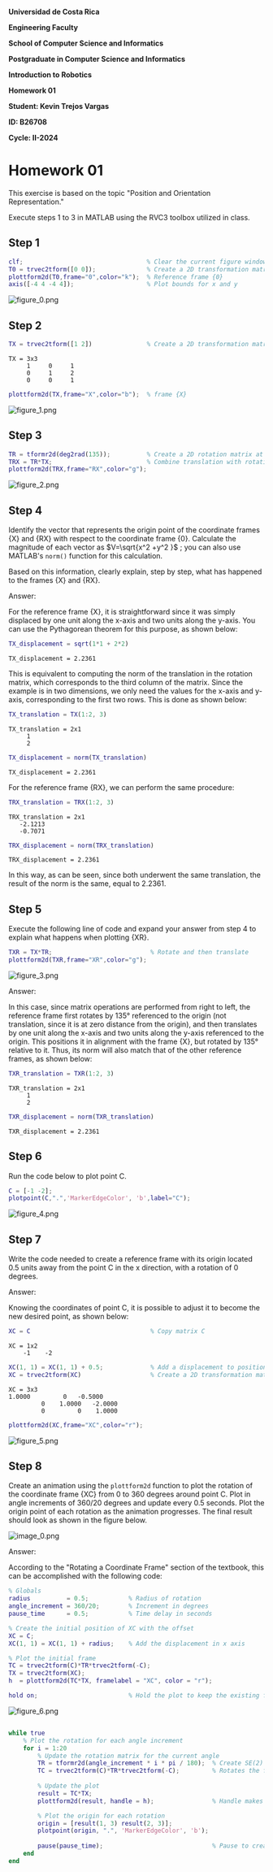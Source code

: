 

**Universidad de Costa Rica**


**Engineering Faculty**


**School of Computer Science and Informatics**


**Postgraduate in Computer Science and Informatics**


**Introduction to Robotics**


**Homework 01**


**Student: Kevin Trejos Vargas**


**ID: B26708**


**Cycle: II\-2024**


# Homework 01

This exercise is based on the topic "Position and Orientation Representation."


Execute steps 1 to 3 in MATLAB using the RVC3 toolbox utilized in class.

## **Step 1**
```matlab
clf;                                  % Clear the current figure window
T0 = trvec2tform([0 0]);              % Create a 2D transformation matrix at (0, 0)
plottform2d(T0,frame="0",color="k");  % Reference frame {0}
axis([-4 4 -4 4]);                    % Plot bounds for x and y
```

![figure_0.png](Homework01-Position_and_Orientation_2D_media/figure_0.png)

## **Step 2**
```matlab
TX = trvec2tform([1 2])               % Create a 2D transformation matrix at (1, 2)
```

```matlabTextOutput
TX = 3x3    
     1     0     1
     0     1     2
     0     0     1

```

```matlab
plottform2d(TX,frame="X",color="b");  % frame {X}
```

![figure_1.png](Homework01-Position_and_Orientation_2D_media/figure_1.png)

## **Step 3**
```matlab
TR = tformr2d(deg2rad(135));          % Create a 2D rotation matrix at 135°
TRX = TR*TX;                          % Combine translation with rotation matrices, first translates and then rotates around the origin
plottform2d(TRX,frame="RX",color="g");
```

![figure_2.png](Homework01-Position_and_Orientation_2D_media/figure_2.png)

## **Step 4**

Identify the vector that represents the origin point of the coordinate frames {X} and {RX} with respect to the coordinate frame {0}. Calculate the magnitude of each vector as $V=\sqrt{x^2 +y^2 }$ ; you can also use MATLAB's `norm()` function for this calculation.


Based on this information, clearly explain, step by step, what has happened to the frames {X} and {RX}.


Answer:


For the reference frame {X}, it is straightforward since it was simply displaced by one unit along the x\-axis and two units along the y\-axis. You can use the Pythagorean theorem for this purpose, as shown below:

```matlab
TX_displacement = sqrt(1*1 + 2*2)
```

```matlabTextOutput
TX_displacement = 2.2361
```

This is equivalent to computing the norm of the translation in the rotation matrix, which corresponds to the third column of the matrix. Since the example is in two dimensions, we only need the values for the x\-axis and y\-axis, corresponding to the first two rows. This is done as shown below:

```matlab
TX_translation = TX(1:2, 3)
```

```matlabTextOutput
TX_translation = 2x1    
     1
     2

```

```matlab
TX_displacement = norm(TX_translation)
```

```matlabTextOutput
TX_displacement = 2.2361
```

For the reference frame {RX}, we can perform the same procedure:

```matlab
TRX_translation = TRX(1:2, 3)
```

```matlabTextOutput
TRX_translation = 2x1    
   -2.1213
   -0.7071

```

```matlab
TRX_displacement = norm(TRX_translation)
```

```matlabTextOutput
TRX_displacement = 2.2361
```

In this way, as can be seen, since both underwent the same translation, the result of the norm is the same, equal to 2.2361.

##  **Step 5** 

Execute the following line of code and expand your answer from step 4 to explain what happens when plotting {XR}.

```matlab
TXR = TX*TR;                           % Rotate and then translate
plottform2d(TXR,frame="XR",color="g");
```

![figure_3.png](Homework01-Position_and_Orientation_2D_media/figure_3.png)

Answer:


In this case, since matrix operations are performed from right to left, the reference frame first rotates by 135° referenced to the origin (not translation, since it is at zero distance from the origin), and then translates by one unit along the x\-axis and two units along the y\-axis referenced to the origin. This positions it in alignment with the frame {X}, but rotated by 135° relative to it. Thus, its norm will also match that of the other reference frames, as shown below:

```matlab
TXR_translation = TXR(1:2, 3)
```

```matlabTextOutput
TXR_translation = 2x1    
     1
     2

```

```matlab
TXR_displacement = norm(TXR_translation)
```

```matlabTextOutput
TXR_displacement = 2.2361
```

## **Step 6** 

Run the code below to plot point C.

```matlab
C = [-1 -2];
plotpoint(C,".",'MarkerEdgeColor', 'b',label="C");
```

![figure_4.png](Homework01-Position_and_Orientation_2D_media/figure_4.png)

##  **Step 7** 

Write the code needed to create a reference frame with its origin located 0.5 units away from the point C in the x direction, with a rotation of 0 degrees.


Answer:


Knowing the coordinates of point C, it is possible to adjust it to become the new desired point, as shown below:

```matlab
XC = C                                 % Copy matrix C
```

```matlabTextOutput
XC = 1x2    
    -1    -2

```

```matlab
XC(1, 1) = XC(1, 1) + 0.5;             % Add a displacement to position (1,1)
XC = trvec2tform(XC)                   % Create a 2D transformation matrix at XC
```

```matlabTextOutput
XC = 3x3    
1.0000         0   -0.5000
         0    1.0000   -2.0000
         0         0    1.0000

```

```matlab
plottform2d(XC,frame="XC",color="r");
```

![figure_5.png](Homework01-Position_and_Orientation_2D_media/figure_5.png)

##  **Step 8** 

Create an animation using the `plottform2d` function to plot the rotation of the coordinate frame {XC} from 0 to 360 degrees around point C. Plot in angle increments of 360/20 degrees and update every 0.5 seconds. Plot the origin point of each rotation as the animation progresses. The final result should look as shown in the figure below.


![image_0.png](Homework01-Position_and_Orientation_2D_media/image_0.png)


Answer:


According to the "Rotating a Coordinate Frame" section of the textbook, this can be accomplished with the following code:

```matlab
% Globals
radius          = 0.5;           % Radius of rotation
angle_increment = 360/20;        % Increment in degrees
pause_time      = 0.5;           % Time delay in seconds

% Create the initial position of XC with the offset
XC = C;                                  
XC(1, 1) = XC(1, 1) + radius;    % Add the displacement in x axis

% Plot the initial frame
TC = trvec2tform(C)*TR*trvec2tform(-C);
TX = trvec2tform(XC);
h  = plottform2d(TC*TX, framelabel = "XC", color = "r");

hold on;                         % Hold the plot to keep the existing frames
```

![figure_6.png](Homework01-Position_and_Orientation_2D_media/figure_6.png)

```matlab

while true
    % Plot the rotation for each angle increment
    for i = 1:20
        % Update the rotation matrix for the current angle
        TR = tformr2d(angle_increment * i * pi / 180);  % Create SE(2) matrix out of current rotation
        TC = trvec2tform(C)*TR*trvec2tform(-C);         % Rotates the frame around C
        
        % Update the plot
        result = TC*TX;
        plottform2d(result, handle = h);                % Handle makes the plot animation work

        % Plot the origin for each rotation
        origin = [result(1, 3) result(2, 3)];
        plotpoint(origin, ".", 'MarkerEdgeColor', 'b');
        
        pause(pause_time);                              % Pause to create the animation effect
    end
end
```
